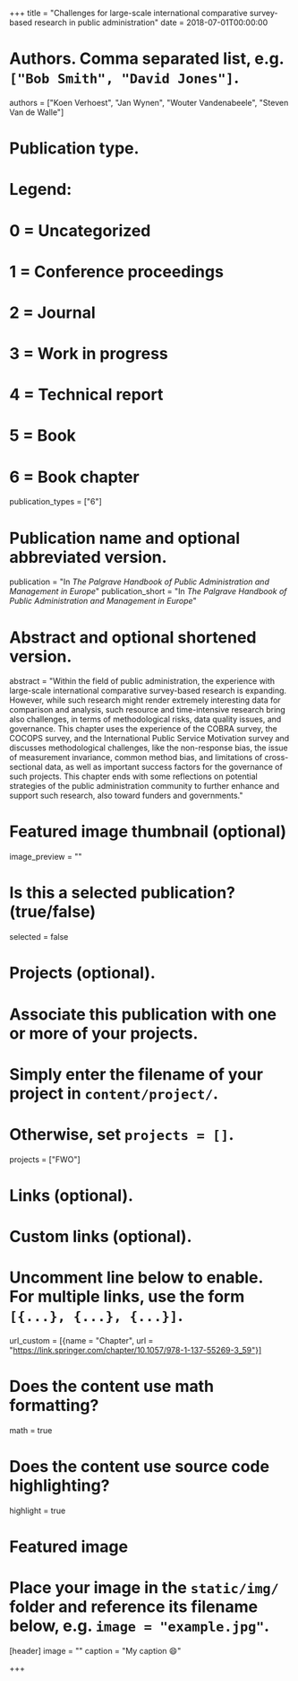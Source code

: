 +++
title = "Challenges for large-scale international comparative survey-based research in public administration"
date = 2018-07-01T00:00:00

# Authors. Comma separated list, e.g. `["Bob Smith", "David Jones"]`.
authors = ["Koen Verhoest", "Jan Wynen", "Wouter Vandenabeele", "Steven Van de Walle"]

# Publication type.
# Legend:
# 0 = Uncategorized
# 1 = Conference proceedings
# 2 = Journal
# 3 = Work in progress
# 4 = Technical report
# 5 = Book
# 6 = Book chapter
publication_types = ["6"]

# Publication name and optional abbreviated version.
publication = "In *The Palgrave Handbook of Public Administration and Management in Europe*"
publication_short = "In *The Palgrave Handbook of Public Administration and Management in Europe*"

# Abstract and optional shortened version.
abstract = "Within the field of public administration, the experience with large-scale international comparative survey-based research is expanding. However, while such research might render extremely interesting data for comparison and analysis, such resource and time-intensive research bring also challenges, in terms of methodological risks, data quality issues, and governance. This chapter uses the experience of the COBRA survey, the COCOPS survey, and the International Public Service Motivation survey and discusses methodological challenges, like the non-response bias, the issue of measurement invariance, common method bias, and limitations of cross-sectional data, as well as important success factors for the governance of such projects. This chapter ends with some reflections on potential strategies of the public administration community to further enhance and support such research, also toward funders and governments."

# Featured image thumbnail (optional)
image_preview = ""

# Is this a selected publication? (true/false)
selected = false

# Projects (optional).
#   Associate this publication with one or more of your projects.
#   Simply enter the filename of your project in `content/project/`.
#   Otherwise, set `projects = []`.
projects = ["FWO"]

# Links (optional).


# Custom links (optional).
#   Uncomment line below to enable. For multiple links, use the form `[{...}, {...}, {...}]`.
url_custom = [{name = "Chapter", url = "https://link.springer.com/chapter/10.1057/978-1-137-55269-3_59"}]

# Does the content use math formatting?
math = true

# Does the content use source code highlighting?
highlight = true

# Featured image
# Place your image in the `static/img/` folder and reference its filename below, e.g. `image = "example.jpg"`.
[header]
image = ""
caption = "My caption :smile:"

+++


